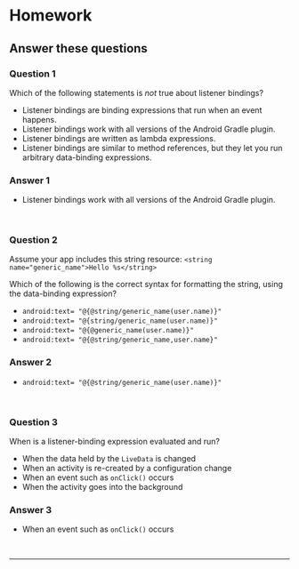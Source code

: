 # Homework

## **Answer these questions**

### **Question 1**

Which of the following statements is *not* true about listener bindings?

- Listener bindings are binding expressions that run when an event happens.
- Listener bindings work with all versions of the Android Gradle plugin.
- Listener bindings are written as lambda expressions.
- Listener bindings are similar to method references, but they let you run arbitrary data-binding expressions.

### Answer 1

- Listener bindings work with all versions of the Android Gradle plugin.

<br>

### **Question 2**

Assume your app includes this string resource:
`<string name="generic_name">Hello %s</string>`

Which of the following is the correct syntax for formatting the string, using the data-binding expression?

- `android:text= "@{@string/generic_name(user.name)}"`
- `android:text= "@{string/generic_name(user.name)}"`
- `android:text= "@{@generic_name(user.name)}"`
- `android:text= "@{@string/generic_name,user.name}"`

### Answer 2

- `android:text= "@{@string/generic_name(user.name)}"`

<br>

### **Question 3**

When is a listener-binding expression evaluated and run?

- When the data held by the `LiveData` is changed
- When an activity is re-created by a configuration change
- When an event such as `onClick()` occurs
- When the activity goes into the background

### Answer 3

- When an event such as `onClick()` occurs

<br>

---

